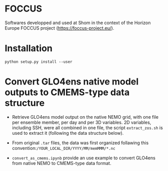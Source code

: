 # FOCCUS
Softwares developped and used at Shom in the context of the Horizon Europe FOCCUS project (https://foccus-project.eu/).

# Installation

```
python setup.py install --user
```

# Convert GLO4ens native model outputs to CMEMS-type data structure

- Retrieve GLO4ens model output on the native NEMO grid, with one file per ensemble member, per day and per 3D variables. 2D variables, including SSH, were all combined in one file, the script ```extract_zos.sh``` is used to extract it (following the data structure below). 

- From original ```.tar``` files, the data was first organized follawing this convention:```/YOUR_LOCAL_DIR/YYYY/MM/memMMM/*.nc```

- ```convert_as_cmems.ipynb``` provide an use example to convert GLO4ens from native NEMO to CMEMS-type data format.
